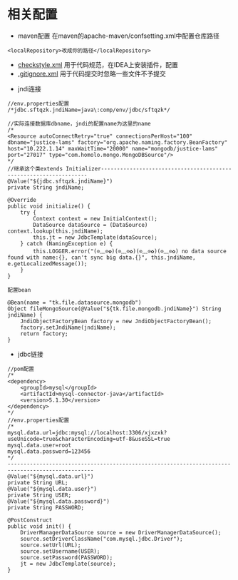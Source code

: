 # 相关配置
- maven配置
在maven的apache-maven/confsetting.xml中配置仓库路径
```
<localRepository>改成你的路径</localRepository>
```
- [checkstyle.xml](https://github.com/gpnine/JAVAWeb-Advanced/blob/master/zcl-webapp/checkstyle.xml)  用于代码规范，在IDEA上安装插件，配置
- [.gitignore.xml](https://github.com/gpnine/JAVAWeb-Advanced/blob/master/zcl-webapp/.gitignore)  用于代码提交时忽略一些文件不予提交

* jndi连接
```
//env.properties配置
/*jdbc.sftqzk.jndiName=java\:comp/env/jdbc/sftqzk*/

//实际连接数据库dbname，jndi的配置name为这里的name
/*
<Resource autoConnectRetry="true" connectionsPerHost="100" dbname="justice-lams" factory="org.apache.naming.factory.BeanFactory" host="10.222.1.14" maxWaitTime="20000" name="mongodb/justice-lams" port="27017" type="com.homolo.mongo.MongoDBSource"/>
*/
//继承这个类extends Initializer------------------------------------------------------------------
@Value("${jdbc.sftqzk.jndiName}")
private String jndiName;

@Override
public void initialize() {
	try {
		Context context = new InitialContext();
		DataSource dataSource = (DataSource) context.lookup(this.jndiName);
		this.jt = new JdbcTemplate(dataSource);
	} catch (NamingException e) {
		this.LOGGER.error("(⊙﹏⊙✿)(⊙﹏⊙✿)(⊙﹏⊙✿)(⊙﹏⊙✿) no data source found with name:{}, can't sync big data.{}", this.jndiName, e.getLocalizedMessage());
	}
}
```
<code>配置bean</code>
```
@Bean(name = "tk.file.datasource.mongodb")
Object fileMongoSource(@Value("${tk.file.mongodb.jndiName}") String jndiName) {
	JndiObjectFactoryBean factory = new JndiObjectFactoryBean();
	factory.setJndiName(jndiName);
	return factory;
}
```

- jdbc链接
```
//pom配置
/*
<dependency>
	<groupId>mysql</groupId>
	<artifactId>mysql-connector-java</artifactId>
	<version>5.1.30</version>
</dependency>
*/
//env.properties配置
/*
mysql.data.url=jdbc:mysql://localhost:3306/xjxzxk?useUnicode=true&characterEncoding=utf-8&useSSL=true
mysql.data.user=root
mysql.data.password=123456
*/
-------------------------------------------------------------------------------------------------
@Value("${mysql.data.url}")
private String URL;
@Value("${mysql.data.user}")
private String USER;
@Value("${mysql.data.password}")
private String PASSWORD;

@PostConstruct
public void init() {
    DriverManagerDataSource source = new DriverManagerDataSource();
    source.setDriverClassName("com.mysql.jdbc.Driver");
    source.setUrl(URL);
    source.setUsername(USER);
    source.setPassword(PASSWORD);
    jt = new JdbcTemplate(source);
}
```
